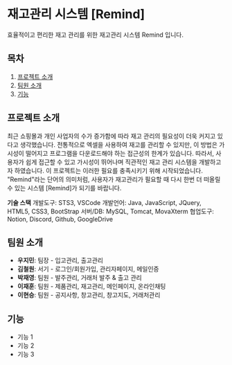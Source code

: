 # 재고관리 시스템 [Remind]

효율적이고 편리한 재고 관리를 위한 재고관리 시스템 Remind 입니다.

## 목차

1. [프로젝트 소개](#프로젝트-소개)
2. [팀원 소개](#팀원-소개)
3. [기능](#기능)

## 프로젝트 소개

최근 쇼핑몰과 개인 사업자의 수가 증가함에 따라 재고 관리의 필요성이 더욱 커지고 있다고 생각했습니다.
전통적으로 엑셀을 사용하여 재고를 관리할 수 있지만, 이 방법은 가시성이 떨어지고 프로그램을 다운로드해야 하는 접근성의 한계가 있습니다.
따라서, 사용자가 쉽게 접근할 수 있고 가시성이 뛰어나며 직관적인 재고 관리 시스템을 개발하고자 하였습니다. 이 프로젝트는 이러한 필요를 충족시키기 위해 시작되었습니다.
"Remind"라는 단어의 의미처럼, 사용자가 재고관리가 필요할 때 다시 한번 더 떠올릴 수 있는 시스템 [Remind]가 되기를 바랍니다.

**기술 스택**
개발도구: STS3, VSCode
개발언어: Java, JavaScript, JQuery, HTML5, CSS3, BootStrap
서버/DB: MySQL, Tomcat, MovaXterm
협업도구: Notion, Discord, Github, GoogleDrive

## 팀원 소개

- **우지민**: 팀장 - 입고관리, 출고관리
- **김철원**: 서기 - 로그인/회원가입, 관리자페이지, 메일인증
- **박재영**: 팀원 - 발주관리, 거래처 발주 & 출고 관리
- **이재훈**: 팀원 - 제품관리, 재고관리, 메인페이지, 온라인채팅
- **이현승**: 팀원 - 공지사항, 창고관리, 창고지도, 거래처관리

## 기능

- 기능 1
- 기능 2
- 기능 3
